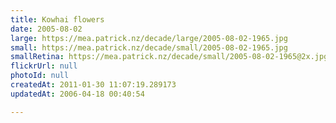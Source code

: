 ```yaml
---
title: Kowhai flowers
date: 2005-08-02
large: https://mea.patrick.nz/decade/large/2005-08-02-1965.jpg
small: https://mea.patrick.nz/decade/small/2005-08-02-1965.jpg
smallRetina: https://mea.patrick.nz/decade/small/2005-08-02-1965@2x.jpg
flickrUrl: null
photoId: null
createdAt: 2011-01-30 11:07:19.289173
updatedAt: 2006-04-18 00:40:54

---
```


